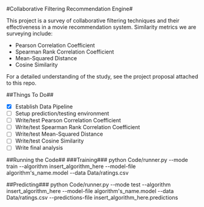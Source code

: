 #Collaborative Filtering Recommendation Engine#

This project is a survey of collaborative filtering techniques and their effectiveness in a movie recommendation system. Similarity metrics we are surveying include:
* Pearson Correlation Coefficient
* Spearman Rank Correlation Coefficient
* Mean-Squared Distance
* Cosine Similarity

For a detailed understanding of the study, see the project proposal attached to this repo.

##Things To Do##
- [x] Establish Data Pipeline
- [ ] Setup prediction/testing environment
- [ ] Write/test Pearson Correlation Coefficient
- [ ] Write/test Spearman Rank Correlation Coefficient
- [ ] Write/test Mean-Squared Distance
- [ ] Write/test Cosine Similarity
- [ ] Write final analysis

##Running the Code##
###Training###
python Code/runner.py --mode train --algorithm insert_algorithm_here --model-file algorithm's_name.model --data Data/ratings.csv

##Predicting###
python Code/runner.py --mode test --algorithm insert_algorithm_here --model-file algorithm's_name.model --data Data/ratings.csv --predictions-file insert_algorithm_here.predictions
